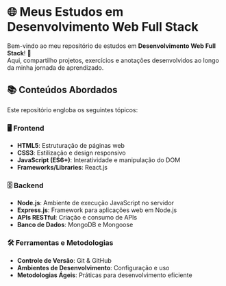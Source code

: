 # 🌐 Meus Estudos em Desenvolvimento Web Full Stack

Bem-vindo ao meu repositório de estudos em **Desenvolvimento Web Full Stack**! 🚀  
Aqui, compartilho projetos, exercícios e anotações desenvolvidos ao longo da minha jornada de aprendizado.

## 📚 Conteúdos Abordados

Este repositório engloba os seguintes tópicos:

### 🖥️ **Frontend**
- **HTML5**: Estruturação de páginas web
- **CSS3**: Estilização e design responsivo
- **JavaScript (ES6+)**: Interatividade e manipulação do DOM
- **Frameworks/Libraries**: React.js

### 🗄️ **Backend**
- **Node.js**: Ambiente de execução JavaScript no servidor
- **Express.js**: Framework para aplicações web em Node.js
- **APIs RESTful**: Criação e consumo de APIs
- **Banco de Dados**: MongoDB e Mongoose

### 🛠️ **Ferramentas e Metodologias**
- **Controle de Versão**: Git & GitHub
- **Ambientes de Desenvolvimento**: Configuração e uso
- **Metodologias Ágeis**: Práticas para desenvolvimento eficiente
